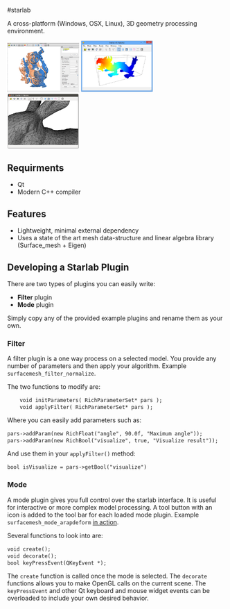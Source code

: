 #starlab

A cross-platform (Windows, OSX, Linux), 3D geometry processing environment.

<img src="/media/coverimageOSX.png" alt="Running ICP plugin on OSX" style="width:33%"/>
<img src="/media/coverimageWin8.png" alt="Running on Windows 8" style="width:33%"/>
<img src="/media/coverimageUbuntu.png" alt="Running on Ubuntu" style="width:33%"/>

## Requirments
  * Qt
  * Modern C++ compiler

## Features
  * Lightweight, minimal external dependency
  * Uses a state of the art mesh data-structure and linear algebra library (Surface_mesh + Eigen)

## Developing a Starlab Plugin

There are two types of plugins you can easily write:
  * **Filter** plugin
  * **Mode** plugin

Simply copy any of the provided example plugins and rename them as your own.

### Filter
A filter plugin is a one way process on a selected model. You provide any number of parameters and then apply your algorithm. Example `surfacemesh_filter_normalize`.

The two functions to modify are:
```
    void initParameters( RichParameterSet* pars );
    void applyFilter( RichParameterSet* pars );
```


Where you can easily add parameters such as:
```
pars->addParam(new RichFloat("angle", 90.0f, "Maximum angle"));
pars->addParam(new RichBool("visualize", true, "Visualize result"));
```

And use them in your `applyFilter()` method:
```
bool isVisualize = pars->getBool("visualize")
```

### Mode
A mode plugin gives you full control over the starlab interface. It is useful for interactive or more complex model processing. A tool button with an icon is added to the tool bar for each loaded mode plugin. Example `surfacemesh_mode_arapdeform` [in action](http://www.youtube.com/watch?v=95KVrSfc1r8).

Several functions to look into are:
```
void create();
void decorate();
bool keyPressEvent(QKeyEvent *);
```

The `create` function is called once the mode is selected. The `decorate` functions allows you to make OpenGL calls on the current scene. The `keyPressEvent` and other Qt keyboard and mouse widget events can be overloaded to include your own desired behavior. 